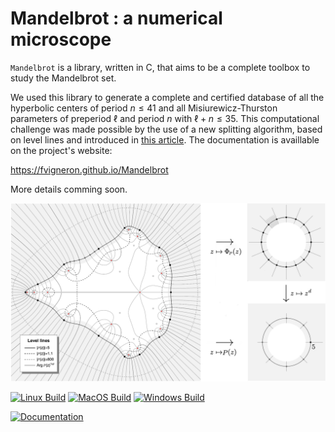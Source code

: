 # Mandelbrot : a numerical microscope

`Mandelbrot` is a library, written in C, that aims to be a complete toolbox to study the Mandelbrot set.

We used this library to generate a complete and certified database of all the hyperbolic centers of period $n \leq 41$ and all Misiurewicz-Thurston parameters of preperiod $\ell$ and period $n$ with $\ell+n\leq 35$. This computational challenge was made possible by the use of a new splitting algorithm, based on level lines and introduced in [this article](https://hal.archives-ouvertes.fr/hal-XY). The documentation is availlable on the project's website:

https://fvigneron.github.io/Mandelbrot

More details comming soon.

<p align="center">
  <img src="documentation/images/LevLinesAlgo.png" />
</p>

[![Linux Build](https://github.com/fvigneron/Mandelbrot/actions/workflows/build_Linux.yml/badge.svg)](https://github.com/fvigneron/Mandelbrot/actions/workflows/build_Linux.yml)
[![MacOS Build](https://github.com/fvigneron/Mandelbrot/actions/workflows/build_MacOS.yml/badge.svg)](https://github.com/fvigneron/Mandelbrot/actions/workflows/build_MacOS.yml)
[![Windows Build](https://github.com/fvigneron/Mandelbrot/actions/workflows/build_Windows.yml/badge.svg)](https://github.com/fvigneron/Mandelbrot/actions/workflows/build_Windows.yml)

[![Documentation](https://github.com/fvigneron/Mandelbrot/actions/workflows/documentation.yml/badge.svg)](https://github.com/fvigneron/Mandelbrot/actions/workflows/documentation.yml)
